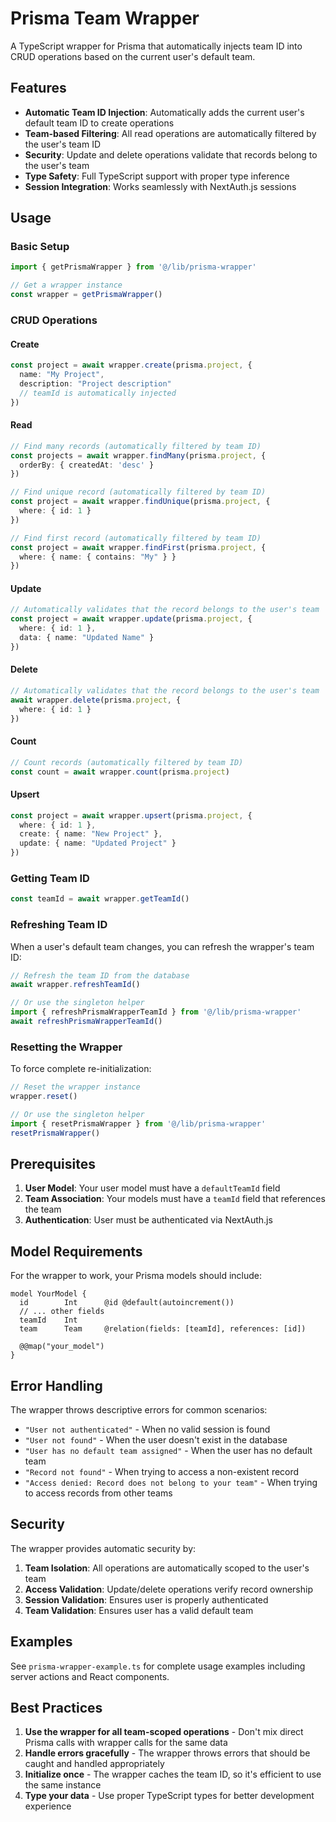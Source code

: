# Prisma Team Wrapper

A TypeScript wrapper for Prisma that automatically injects team ID into CRUD operations based on the current user's default team.

## Features

- **Automatic Team ID Injection**: Automatically adds the current user's default team ID to create operations
- **Team-based Filtering**: All read operations are automatically filtered by the user's team ID
- **Security**: Update and delete operations validate that records belong to the user's team
- **Type Safety**: Full TypeScript support with proper type inference
- **Session Integration**: Works seamlessly with NextAuth.js sessions

## Usage

### Basic Setup

```typescript
import { getPrismaWrapper } from '@/lib/prisma-wrapper'

// Get a wrapper instance
const wrapper = getPrismaWrapper()
```

### CRUD Operations

#### Create
```typescript
const project = await wrapper.create(prisma.project, {
  name: "My Project",
  description: "Project description"
  // teamId is automatically injected
})
```

#### Read
```typescript
// Find many records (automatically filtered by team ID)
const projects = await wrapper.findMany(prisma.project, {
  orderBy: { createdAt: 'desc' }
})

// Find unique record (automatically filtered by team ID)
const project = await wrapper.findUnique(prisma.project, {
  where: { id: 1 }
})

// Find first record (automatically filtered by team ID)
const project = await wrapper.findFirst(prisma.project, {
  where: { name: { contains: "My" } }
})
```

#### Update
```typescript
// Automatically validates that the record belongs to the user's team
const project = await wrapper.update(prisma.project, {
  where: { id: 1 },
  data: { name: "Updated Name" }
})
```

#### Delete
```typescript
// Automatically validates that the record belongs to the user's team
await wrapper.delete(prisma.project, {
  where: { id: 1 }
})
```

#### Count
```typescript
// Count records (automatically filtered by team ID)
const count = await wrapper.count(prisma.project)
```

#### Upsert
```typescript
const project = await wrapper.upsert(prisma.project, {
  where: { id: 1 },
  create: { name: "New Project" },
  update: { name: "Updated Project" }
})
```

### Getting Team ID

```typescript
const teamId = await wrapper.getTeamId()
```

### Refreshing Team ID

When a user's default team changes, you can refresh the wrapper's team ID:

```typescript
// Refresh the team ID from the database
await wrapper.refreshTeamId()

// Or use the singleton helper
import { refreshPrismaWrapperTeamId } from '@/lib/prisma-wrapper'
await refreshPrismaWrapperTeamId()
```

### Resetting the Wrapper

To force complete re-initialization:

```typescript
// Reset the wrapper instance
wrapper.reset()

// Or use the singleton helper
import { resetPrismaWrapper } from '@/lib/prisma-wrapper'
resetPrismaWrapper()
```

## Prerequisites

1. **User Model**: Your user model must have a `defaultTeamId` field
2. **Team Association**: Your models must have a `teamId` field that references the team
3. **Authentication**: User must be authenticated via NextAuth.js

## Model Requirements

For the wrapper to work, your Prisma models should include:

```prisma
model YourModel {
  id        Int      @id @default(autoincrement())
  // ... other fields
  teamId    Int
  team      Team     @relation(fields: [teamId], references: [id])
  
  @@map("your_model")
}
```

## Error Handling

The wrapper throws descriptive errors for common scenarios:

- `"User not authenticated"` - When no valid session is found
- `"User not found"` - When the user doesn't exist in the database
- `"User has no default team assigned"` - When the user has no default team
- `"Record not found"` - When trying to access a non-existent record
- `"Access denied: Record does not belong to your team"` - When trying to access records from other teams

## Security

The wrapper provides automatic security by:

1. **Team Isolation**: All operations are automatically scoped to the user's team
2. **Access Validation**: Update/delete operations verify record ownership
3. **Session Validation**: Ensures user is properly authenticated
4. **Team Validation**: Ensures user has a valid default team

## Examples

See `prisma-wrapper-example.ts` for complete usage examples including server actions and React components.

## Best Practices

1. **Use the wrapper for all team-scoped operations** - Don't mix direct Prisma calls with wrapper calls for the same data
2. **Handle errors gracefully** - The wrapper throws errors that should be caught and handled appropriately
3. **Initialize once** - The wrapper caches the team ID, so it's efficient to use the same instance
4. **Type your data** - Use proper TypeScript types for better development experience
